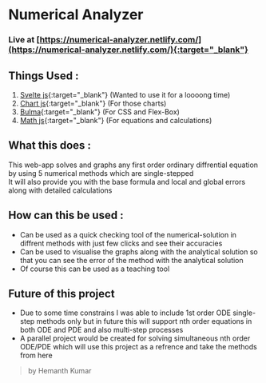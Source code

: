# Numerical Analyzer

### Live at [https://numerical-analyzer.netlify.com/](https://numerical-analyzer.netlify.com/){:target="_blank"}

## Things Used :
1) [Svelte js](https://svelte.dev/){:target="_blank"} (Wanted to use it for a loooong time)
2) [Chart js](https://www.chartjs.org/){:target="_blank"} (For those charts)
3) [Bulma](https://bulma.io/){:target="_blank"} (For CSS and Flex-Box)
4) [Math js](https://mathjs.org/){:target="_blank"} (For equations and calculations)

## What this does :
This web-app solves and graphs any first order ordinary diffrential equation by using 5 numerical methods which are single-stepped   
It will also provide you with the base formula and local and global errors along with detailed calculations

## How can this be used :
* Can be used as a quick checking tool of the numerical-solution in diffrent methods with just few clicks and see their accuracies
* Can be used to visualise the graphs along with the analytical solution so that you can see the error of the method with the analytical solution
* Of course this can be used as a teaching tool

## Future of this project
* Due to some time constrains I was able to include 1st order ODE single-step methods only but in future this will support nth order equations in both ODE and PDE and also multi-step processes
* A parallel project would be created for solving simultaneous nth order ODE/PDE which will use this project as a refrence and take the methods from here


> by Hemanth Kumar